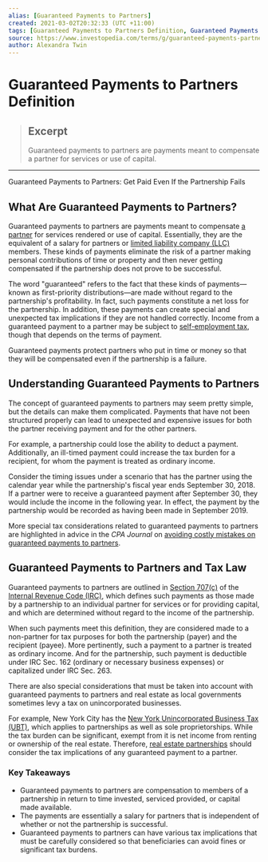 ```yaml
---
alias: [Guaranteed Payments to Partners]
created: 2021-03-02T20:32:33 (UTC +11:00)
tags: [Guaranteed Payments to Partners Definition, Guaranteed Payments to Partners: Get Paid Even If the Partnership Fails]
source: https://www.investopedia.com/terms/g/guaranteed-payments-partners.asp
author: Alexandra Twin
---
```


# Guaranteed Payments to Partners Definition

> ## Excerpt
> Guaranteed payments to partners are payments meant to compensate a partner for services or use of capital.

---

Guaranteed Payments to Partners: Get Paid Even If the Partnership Fails
## What Are Guaranteed Payments to Partners?

Guaranteed payments to partners are payments meant to compensate [a partner](https://www.investopedia.com/terms/p/partnership.asp) for services rendered or use of capital. Essentially, they are the equivalent of a salary for partners or [limited liability company (LLC)](https://www.investopedia.com/terms/l/llc.asp) members. These kinds of payments eliminate the risk of a partner making personal contributions of time or property and then never getting compensated if the partnership does not prove to be successful.

The word "guaranteed" refers to the fact that these kinds of payments—known as first-priority distributions—are made without regard to the partnership's profitability. In fact, such payments constitute a net loss for the partnership. In addition, these payments can create special and unexpected tax implications if they are not handled correctly. Income from a guaranteed payment to a partner may be subject to [self-employment tax](https://www.investopedia.com/terms/s/selfemploymenttax.asp), though that depends on the terms of payment.

Guaranteed payments protect partners who put in time or money so that they will be compensated even if the partnership is a failure.

## Understanding Guaranteed Payments to Partners

The concept of guaranteed payments to partners may seem pretty simple, but the details can make them complicated. Payments that have not been structured properly can lead to unexpected and expensive issues for both the partner receiving payment and for the other partners.

For example, a partnership could lose the ability to deduct a payment. Additionally, an ill-timed payment could increase the tax burden for a recipient, for whom the payment is treated as ordinary income.

Consider the timing issues under a scenario that has the partner using the calendar year while the partnership's fiscal year ends September 30, 2018. If a partner were to receive a guaranteed payment after September 30, they would include the income in the following year. In effect, the payment by the partnership would be recorded as having been made in September 2019.

More special tax considerations related to guaranteed payments to partners are highlighted in advice in the _CPA Journal_ on [avoiding costly mistakes on guaranteed payments to partners](http://www.cpajournal.com/2017/09/01/greatest-hits-avoiding-costly-mistakes-guaranteed-payments-partners/).

## Guaranteed Payments to Partners and Tax Law

Guaranteed payments to partners are outlined in [Section 707(c)](https://www.irs.gov/pub/irs-drop/rr-07-40.pdf) of the [Internal Revenue Code (IRC)](https://www.investopedia.com/terms/i/internal-revenue-code.asp), which defines such payments as those made by a partnership to an individual partner for services or for providing capital, and which are determined without regard to the income of the partnership.

When such payments meet this definition, they are considered made to a non-partner for tax purposes for both the partnership (payer) and the recipient (payee). More pertinently, such a payment to a partner is treated as ordinary income. And for the partnership, such payment is deductible under IRC Sec. 162 (ordinary or necessary business expenses) or capitalized under IRC Sec. 263.

There are also special considerations that must be taken into account with guaranteed payments to partners and real estate as local governments sometimes levy a tax on unincorporated businesses.

For example, New York City has the [New York Unincorporated Business Tax (UBT)](https://www.investopedia.com/articles/personal-finance/102815/taxes-new-york-small-business-basics.asp), which applies to partnerships as well as sole proprietorships. While the tax burden can be significant, exempt from it is net income from renting or ownership of the real estate. Therefore, [real estate partnerships](https://www.investopedia.com/terms/r/realestatelimitedpartnership.asp) should consider the tax implications of any guaranteed payment to a partner.

### Key Takeaways

-   Guaranteed payments to partners are compensation to members of a partnership in return to time invested, serviced provided, or capital made available.
-   The payments are essentially a salary for partners that is independent of whether or not the partnership is successful.
-   Guaranteed payments to partners can have various tax implications that must be carefully considered so that beneficiaries can avoid fines or significant tax burdens.
